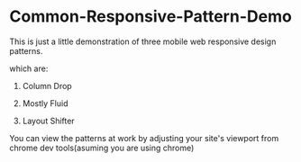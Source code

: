 # Common-Responsive-Pattern-Demo

This is just a little demonstration of three mobile web responsive design patterns.

which are:

1. Column Drop

2. Mostly Fluid

3. Layout Shifter

You can view the patterns at work by adjusting your site's viewport from chrome dev tools(asuming you are using chrome)
